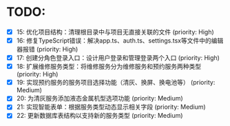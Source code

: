 # TODO:

- [x] 15: 优化项目结构：清理根目录中与项目无直接关联的文件 (priority: High)
- [x] 16: 修复TypeScript错误：解决app.ts、auth.ts、settings.tsx等文件中的编辑器报错 (priority: High)
- [x] 17: 创建分角色登录入口：设计用户登录和管理登录两个入口 (priority: High)
- [x] 18: 扩展维修服务类型：将维修服务分为维修服务和预约服务两种类型 (priority: High)
- [x] 19: 实现预约服务的服务项目选择功能（清灰、换屏、换电池等） (priority: Medium)
- [x] 20: 为清灰服务添加液态金属机型选项功能 (priority: Medium)
- [x] 21: 实现智能表单：根据服务类型动态显示相关字段 (priority: Medium)
- [x] 22: 更新数据库表结构以支持新的服务类型 (priority: Medium)
